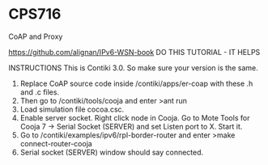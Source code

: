 # CPS716
CoAP and Proxy

https://github.com/alignan/IPv6-WSN-book
DO THIS TUTORIAL - IT HELPS

INSTRUCTIONS
This is Contiki 3.0. So make sure your version is the same.

1) Replace CoAP source code inside /contiki/apps/er-coap with these .h and .c files.
2) Then go to /contiki/tools/cooja and enter >ant run
3) Load simulation file cocoa.csc.
4) Enable server socket. Right click node in Cooja.
Go to Mote Tools for Cooja 7 -> Serial Socket (SERVER) and set Listen port to X. Start it.
5) Go to /contiki/examples/ipv6/rpl-border-router and enter >make connect-router-cooja
6) Serial socket (SERVER) window should say connected.
